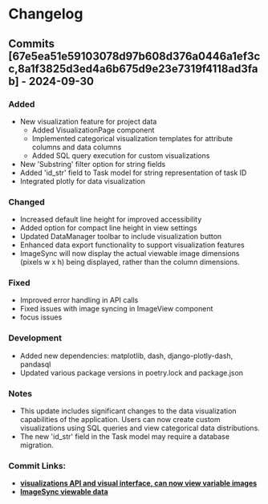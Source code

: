 # Changelog

## Commits [67e5ea51e59103078d97b608d376a0446a1ef3cc,8a1f3825d3ed4a6b675d9e23e7319f4118ad3fab] - 2024-09-30

### Added
- New visualization feature for project data
  - Added VisualizationPage component
  - Implemented categorical visualization templates for attribute columns and data columns
  - Added SQL query execution for custom visualizations
- New 'Substring' filter option for string fields
- Added 'id_str' field to Task model for string representation of task ID
- Integrated plotly for data visualization

### Changed
- Increased default line height for improved accessibility
- Added option for compact line height in view settings
- Updated DataManager toolbar to include visualization button
- Enhanced data export functionality to support visualization features
- ImageSync will now display the actual viewable image dimensions (pixels w x h) being displayed, rather than the column dimensions.

### Fixed
- Improved error handling in API calls
- Fixed issues with image syncing in ImageView component
- focus issues

### Development
- Added new dependencies: matplotlib, dash, django-plotly-dash, pandasql
- Updated various package versions in poetry.lock and package.json

### Notes
- This update includes significant changes to the data visualization capabilities of the application. Users can now create custom visualizations using SQL queries and view categorical data distributions.
- The new 'id_str' field in the Task model may require a database migration.

### Commit Links:
- [**visualizations API and visual interface, can now view variable images**](https://github.com/TopazLabs/label-studio/commit/67e5ea51e59103078d97b608d376a0446a1ef3cc)
- [**ImageSync viewable data**](https://github.com/TopazLabs/label-studio/commit/8a1f3825d3ed4a6b675d9e23e7319f4118ad3fab)

[How to Migrate]: https://chatgpt.com/share/66faf3d6-1b9c-8003-9cdf-ba779397a779
